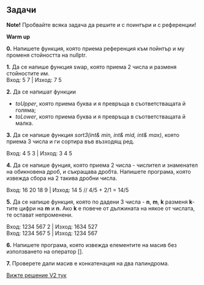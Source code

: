 ## Задачи

**Note!** Пробвайте всяка задача да решите и с поинтъри и с референции!

**Warm up**

**0.** Напишете функция, която приема референция към пойнтър и му променя стойността на nullptr.

**1.**  Да се напише функция swap, която приема 2 числа и разменя стойностите им. <br />
  Вход: 5 7  | Изход: 7 5 <br />

**2.** Да се напишат функции <br />
- *toUpper*, която приема буква и я превръща в съответстващата й голяма; <br />
- *toLower*, която приема буква и я превръща в съответстващата й малка. <br />

**3.** Да се напише функция *sort3(int& min, int& mid, int& max)*, която приема 3 числа и ги сортира във възходящ ред.

  Вход: 4 5 3  | Изход: 3 4 5 <br />

**4.** Да се напише фунция, която приема 2 числа - числител и знаменател на обикновена дроб, и съкращава дробта. Напишете програма, която извежда сбора на 2 такива дробни числа.<br />

  Вход: 16 20 18 9 | Изход: 14 5 // 4/5 + 2/1 = 14/5 <br />
  
**5.** Да се напише функция, която по дадени 3 числа - **n**, **m**, **k** разменя **k**-тите цифри на **m** и **n**. Ако **k** е повече от дължината на някое от числата, те остават непроменени. <br />

  Вход: 1234 567 2 | Изход: 1634 527 <br />
  Вход: 1234 567 5 | Изход: 1234 567 <br />
  
**6.** Напишете програма, която извежда елементите на масив без използването на оператор [].

**7.**  Проверете дали масив е конкатенация на два палиндрома. 

[Вижте решение V2 тук](https://github.com/GeorgiTerziev02/Introduction_to_programming_FMI/blob/main/Additional/Exam2_Solutions/variant1/palindromes.cpp)
